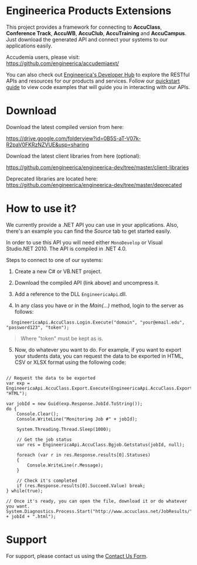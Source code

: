 # Engineerica Products Extensions #

This project provides a framework for connecting to **AccuClass**, **Conference Track**, **AccuWB**, **AccuClub**, **AccuTraining** and **AccuCampus**. Just download the generated API and connect your systems to our applications easily.

Accudemia users, please visit: https://github.com/engineerica/accudemiaext/

You can also check out [Engineerica's Developer Hub](https://developers.engineerica.com/) to explore the RESTful APIs and resources for our products and services. Follow our [quickstart guide](https://developers.engineerica.com/gettingstarted/) to view code examples that will guide you in interacting with our APIs.


# Download #

Download the latest compiled version from here:

https://drive.google.com/folderview?id=0B5S-aT-V07k-R2paV0FKRzNZVUE&usp=sharing

Download the latest client libraries from here (optional): 

https://github.com/engineerica/engineerica-dev/tree/master/client-libraries

Deprecated libraries are located here: https://github.com/engineerica/engineerica-dev/tree/master/deprecated


# How to use it? #

We currently provide a .NET API you can use in your applications.  Also, there's an example you can find the _Source_ tab to get started easily.

In order to use this API you will need either `MonoDevelop` or Visual Studio.NET 2010.  The API is compiled in .NET 4.0.

Steps to connect to one of our systems:

1. Create a new C# or VB.NET project.

2. Download the compiled API (link above) and uncompress it.

3. Add a reference to the DLL `EngineericaApi`.dll.

4. In any class you have or in the _Main(...)_ method, login to the server as follows:

```
  EngineericaApi.AccuClass.Login.Execute("domain", "your@email.edu", "password123", "token");
```

> Where "token" must be kept as is.

5. Now, do whatever you want to do. For example, if you want to export your students data, you can request the data to be exported in HTML, CSV or XLSX format using the following code:
```

// Request the data to be exported
var exp = EngineericaApi.AccuClass.Export.Execute(EngineericaApi.AccuClass.ExportType.Students, "HTML");

var jobId = new Guid(exp.Response.JobId.ToString());
do {
	Console.Clear();
	Console.WriteLine("Monitoring Job #" + jobId);	

	System.Threading.Thread.Sleep(1000);

	// Get the job status
	var res = EngineericaApi.AccuClass.Bgjob.Getstatus(jobId, null);
	
	foreach (var r in res.Response.results[0].Statuses)
	{
		Console.WriteLine(r.Message);
	}
	
	// Check it's completed
	if (res.Response.results[0].Succeed.Value) break;
} while(true);

// Once it's ready, you can open the file, download it or do whatever you want.
System.Diagnostics.Process.Start("http://www.accuclass.net/JobResults/" + jobId + ".html");
```

# Support #

For support, please contact us using the [Contact Us Form](http://www.engineerica.com/contact/general?reason=support&from=engineerica-dev-site).
